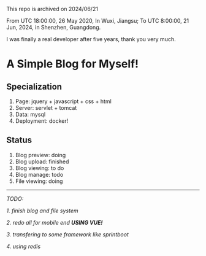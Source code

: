 This repo is archived on 2024/06/21

From UTC 18:00:00, 26 May 2020, In Wuxi, Jiangsu; To UTC 8:00:00, 21 Jun, 2024, in Shenzhen, Guangdong.

I was finally a real developer after five years, thank you very much.

# A Simple Blog for Myself!

## Specialization
1. Page: jquery + javascript + css + html
2. Server: servlet + tomcat
3. Data: mysql
4. Deployment: docker!
## Status
1. Blog preview: doing
2. Blog upload: finished
3. Blog viewing: to do
4. Blog manage: todo
5. File viewing: doing
****
*TODO:*

*1. finish blog and file system*

*2. redo all for mobile end* ***USING VUE!***

*3. transfering to some framework like sprintboot*

*4. using redis*

